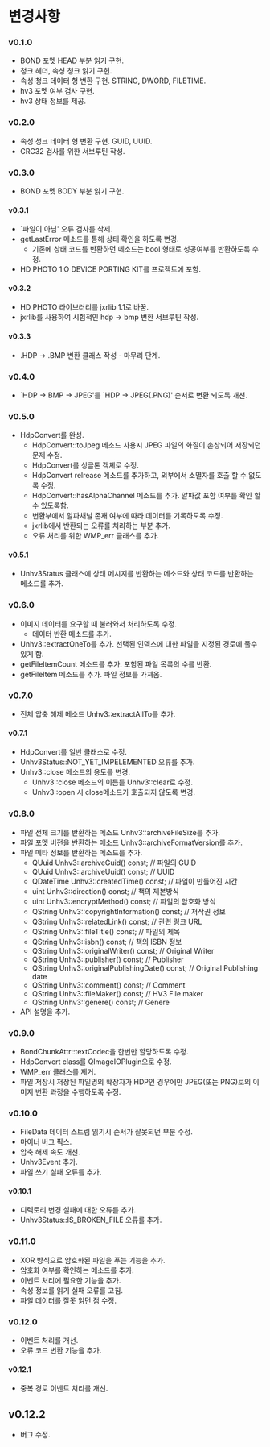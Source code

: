 ﻿변경사항
=============

### v0.1.0

+ BOND 포멧 HEAD 부분 읽기 구현.
+ 청크 헤더, 속성 청크 읽기 구현.
+ 속성 청크 데이터 형 변환 구현. STRING, DWORD, FILETIME.
+ hv3 포멧 여부 검사 구현.
+ hv3 상태 정보를 제공.

### v0.2.0

+ 속성 청크 데이터 형 변환 구현. GUID, UUID.
+ CRC32 검사를 위한 서브루틴 작성.

### v0.3.0

+ BOND 포멧 BODY 부분 읽기 구현.

#### v0.3.1

+ `파일이 아님' 오류 검사를 삭제.
+ getLastError 메소드를 통해 상태 확인을 하도록 변경.
	+ 기존에 상태 코드를 반환하던 메소드는 bool 형태로 성공여부를 반환하도록 수정.
+ HD PHOTO 1.O DEVICE PORTING KIT를 프로젝트에 포함.

#### v0.3.2

+ HD PHOTO 라이브러리를 jxrlib 1.1로 바꿈.
+ jxrlib를 사용하여 시험적인 hdp -> bmp 변환 서브루틴 작성.

#### v0.3.3

+ .HDP -> .BMP 변환 클래스 작성 - 마무리 단계.

### v0.4.0

+ \`HDP -> BMP -> JPEG'를 \`HDP -> JPEG(.PNG)' 순서로 변환 되도록 개선.

### v0.5.0

+ HdpConvert를 완성.
	+ HdpConvert::toJpeg 메소드 사용시 JPEG 파일의 화질이 손상되어 저장되던 문제 수정.
	+ HdpConvert를 싱글톤 객체로 수정.
	+ HdpConvert relrease 메소드를 추가하고, 외부에서 소멸자를 호출 할 수 없도록 수정.
	+ HdpConvert::hasAlphaChannel 메소드를 추가. 알파값 포함 여부를 확인 할 수 있도록함.
	+ 변환부에서 알파채널 존재 여부에 따라 데이터를 기록하도록 수정.
	+ jxrlib에서 반환되는 오류를 처리하는 부분 추가.
	+ 오류 처리를 위한 WMP_err 클래스를 추가.

#### v0.5.1

+ Unhv3Status 클래스에 상태 메시지를 반환하는 메소드와 상태 코드를 반환하는 메소드를 추가.

### v0.6.0

+ 이미지 데이터를 요구할 때 불러와서 처리하도록 수정.
	+ 데이터 반환 메소드를 추가.
+ Unhv3::extractOneTo를 추가. 선택된 인덱스에 대한 파일을 지정된 경로에 풀수 있게 함.
+ getFileItemCount 메소드를 추가. 포함된 파일 목록의 수를 반환.
+ getFileItem 메소드를 추가. 파일 정보를 가져옴.

### v0.7.0

+ 전체 압축 해제 메소드 Unhv3::extractAllTo를 추가.

#### v0.7.1

+ HdpConvert를 일반 클래스로 수정.
+ Unhv3Status::NOT_YET_IMPELEMENTED 오류를 추가.
+ Unhv3::close 메소드의 용도를 변경.
	+ Unhv3::close 메소드의 이름를 Unhv3::clear로 수정.
	+ Unhv3::open 시 close메소드가 호출되지 않도록 변경.

### v0.8.0

+ 파일 전체 크기를 반환하는 메소드 Unhv3::archiveFileSize를 추가.
+ 파일 포멧 버전을 반환하는 메소드 Unhv3::archiveFormatVersion를 추가.
+ 파일 메타 정보를 반환하는 메소드를 추가.
	+ QUuid Unhv3::archiveGuid() const; // 파일의 GUID
	+ QUuid Unhv3::archiveUuid() const; // UUID
	+ QDateTime Unhv3::createdTime() const; // 파일이 만들어진 시간
	+ uint Unhv3::direction() const; // 책의 제본방식
	+ uint Unhv3::encryptMethod() const; // 파일의 암호화 방식
	+ QString Unhv3::copyrightInformation() const; // 저작권 정보
	+ QString Unhv3::relatedLink() const; // 관련 링크 URL
	+ QString Unhv3::fileTitle() const; // 파일의 제목
	+ QString Unhv3::isbn() const; // 책의 ISBN 정보
	+ QString Unhv3::originalWriter() const; // Original Writer
	+ QString Unhv3::publisher() const; // Publisher
	+ QString Unhv3::originalPublishingDate() const; // Original Publishing date
	+ QString Unhv3::comment() const; // Comment
	+ QString Unhv3::fileMaker() const; // HV3 File maker
	+ QString Unhv3::genere() const; // Genere
+ API 설명을 추가.

### v0.9.0

+ BondChunkAttr::textCodec을 한번만 할당하도록 수정.
+ HdpConvert class를 QImageIOPlugin으로 수정.
+ WMP_err 클래스를 제거.
+ 파일 저장시 저장된 파일명의 확장자가 HDP인 경우에만 JPEG(또는 PNG)로의 이미지 변환 과정을 수행하도록 수정.

### v0.10.0

+ FileData 데이터 스트림 읽기시 순서가 잘못되던 부분 수정.
+ 마이너 버그 픽스.
+ 압축 해제 속도 개선.
+ Unhv3Event 추가.
+ 파일 쓰기 실패 오류를 추가.

#### v0.10.1

+ 디렉토리 변경 실패에 대한 오류를 추가.
+ Unhv3Status::IS_BROKEN_FILE 오류를 추가.

### v0.11.0

+ XOR 방식으로 암호화된 파일을 푸는 기능을 추가.
+ 암호화 여부를 확인하는 메소드를 추가.
+ 이벤트 처리에 필요한 기능을 추가.
+ 속성 정보를 읽기 실패 오류를 고침.
+ 파일 데이터를 잘못 읽던 점 수정.

### v0.12.0

+ 이벤트 처리를 개선.
+ 오류 코드 변환 기능을 추가.

#### v0.12.1

+ 중복 경로 이벤트 처리를 개선.

## v0.12.2

+ 버그 수정.
